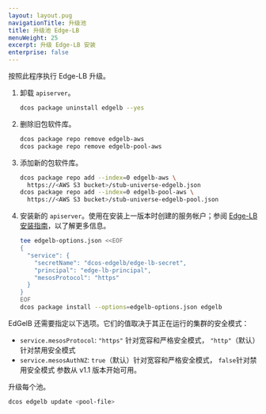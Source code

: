 ```yaml
---
layout: layout.pug
navigationTitle: 升级池
title: 升级池 Edge-LB
menuWeight: 25
excerpt: 升级 Edge-LB 安装
enterprise: false
---
```


按照此程序执行 Edge-LB 升级。

1. 卸载 `apiserver`。

    ```bash
    dcos package uninstall edgelb --yes
    ```

1. 删除旧包软件库。

    ```bash
    dcos package repo remove edgelb-aws
    dcos package repo remove edgelb-pool-aws
    ```

1. 添加新的包软件库。

    ```bash
    dcos package repo add --index=0 edgelb-aws \
      https://<AWS S3 bucket>/stub-universe-edgelb.json
    dcos package repo add --index=0 edgelb-pool-aws \
      https://<AWS S3 bucket>/stub-universe-edgelb-pool.json
    ```

1. 安装新的 `apiserver`。使用在安装上一版本时创建的服务帐户；参阅 [Edge-LB 安装指南](/dcos/cn/services/edge-lb/1.1/installing/)，以了解更多信息。

    ```bash
    tee edgelb-options.json <<EOF
    {
      "service": {
        "secretName": "dcos-edgelb/edge-lb-secret",
        "principal": "edge-lb-principal",
        "mesosProtocol": "https"
      }
    }
    EOF
    dcos package install --options=edgelb-options.json edgelb
    ```

EdGelB 还需要指定以下选项。它们的值取决于其正在运行的集群的安全模式：

* `service.mesosProtocol`: `"https"` 针对宽容和严格安全模式， `"http"`（默认）针对禁用安全模式
* `service.mesosAuthNZ`: `true`（默认）针对宽容和严格安全模式， `false`针对禁用安全模式 参数从 v1.1 版本开始可用。


升级每个池。

```bash
dcos edgelb update <pool-file>
```

